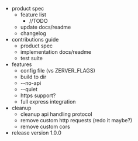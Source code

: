 * product spec
    - feature list
        - //TODO
    - update docs/readme
    - changelog
* contributions guide
    - product spec
    - implementation docs/readme
    - test suite
* features
    - config file (vs ZERVER_FLAGS)
    - build to dir
    - --no-api
    - --quiet
    - https support?
    - full express integration
* cleanup
    - cleanup api handling protocol
    - remove custom http requests (redo it maybe?)
    - remove custom cors
* release version 1.0.0
